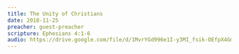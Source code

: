 ```yaml
---
title: The Unity of Christians
date: 2018-11-25
preacher: guest-preacher
scripture: Ephesians 4:1-6
audio: https://drive.google.com/file/d/1MvrYGd996e1I-y3MI_fsik-OEfpX4Gm9/view
---
```

